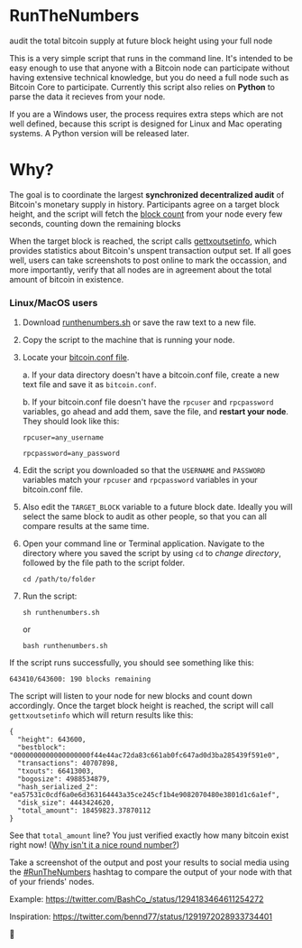 # RunTheNumbers
 audit the total bitcoin supply at future block height using your full node

This is a very simple script that runs in the command line. It's intended to be easy enough to use that anyone with a Bitcoin node can participate without having extensive technical knowledge, but you do need a full node such as Bitcoin Core to participate. Currently this script also relies on **Python** to parse the data it recieves from your node.

If you are a Windows user, the process requires extra steps which are not well defined, because this script is designed for Linux and Mac operating systems. A Python version will be released later.

# Why?

The goal is to coordinate the largest **synchronized decentralized audit** of Bitcoin's monetary supply in history. Participants agree on a target block height, and the script will fetch the [block count](https://developer.bitcoin.org/reference/rpc/getblockcount.html) from your node every few seconds, counting down the remaining blocks

When the target block is reached, the script calls [gettxoutsetinfo](https://developer.bitcoin.org/reference/rpc/gettxoutsetinfo.html), which provides statistics about Bitcoin's unspent transaction output set. If all goes well, users can take screenshots to post online to mark the occassion, and more importantly, verify that all nodes are in agreement about the total amount of bitcoin in existence.

### Linux/MacOS users

1. Download [runthenumbers.sh](https://github.com/BashCo/RunTheNumbers/raw/master/runthenumbers.sh) or save the raw text to a new file.

2. Copy the script to the machine that is running your node.

3. Locate your [bitcoin.conf file](https://en.bitcoin.it/wiki/Data_directory).

    a. If your data directory doesn't have a bitcoin.conf file, create a new text file and save it as `bitcoin.conf`.

    b. If your bitcoin.conf file doesn't have the `rpcuser` and `rpcpassword` variables, go ahead and add them, save the file, and **restart your node**. They should look like this:

    `rpcuser=any_username`

    `rpcpassword=any_password`

4. Edit the script you downloaded so that the `USERNAME` and `PASSWORD` variables match your `rpcuser` and `rpcpassword` variables in your bitcoin.conf file.

5. Also edit the `TARGET_BLOCK` variable to a future block date. Ideally you will select the same block to audit as other people, so that you can all compare results at the same time.

6. Open your command line or Terminal application. Navigate to the directory where you saved the script by using `cd` to *change directory*, followed by the file path to the script folder.

    `cd /path/to/folder`

7. Run the script:

    `sh runthenumbers.sh` 

    or

    `bash runthenumbers.sh`

If the script runs successfully, you should see something like this:

  `643410/643600: 190 blocks remaining`

The script will listen to your node for new blocks and count down accordingly. Once the target block height is reached, the script will call `gettxoutsetinfo` which will return results like this:

    {
      "height": 643600,
      "bestblock": "0000000000000000000f44e44ac72da83c661ab0fc647ad0d3ba285439f591e0",
      "transactions": 40707898,
      "txouts": 66413003,
      "bogosize": 4988534879,
      "hash_serialized_2": "ea57531c0cdf6a0e6d363164443a35ce245cf1b4e9082070480e3801d1c6a1ef",
      "disk_size": 4443424620,
      "total_amount": 18459823.37870112
    }

See that `total_amount` line? You just verified exactly how many bitcoin exist right now! ([Why isn't it a nice round number?](https://bitcoin.stackexchange.com/questions/38994/will-there-be-21-million-bitcoins-eventually/38998#38998))

Take a screenshot of the output and post your results to social media using the [#RunTheNumbers](https://twitter.com/search?q=%23RunTheNumbers&src=typed_query&f=live) hashtag to compare the output of your node with that of your friends' nodes.

Example: https://twitter.com/BashCo_/status/1294183464611254272

Inspiration: https://twitter.com/bennd77/status/1291972028933734401

🐉
